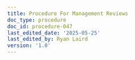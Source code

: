 ```yaml
---
title: Procedure For Management Reviews
doc_type: procedure
doc_id: procedure-047
last_edited_date: '2025-05-25'
last_edited_by: Ryan Laird
version: '1.0'
---
```



